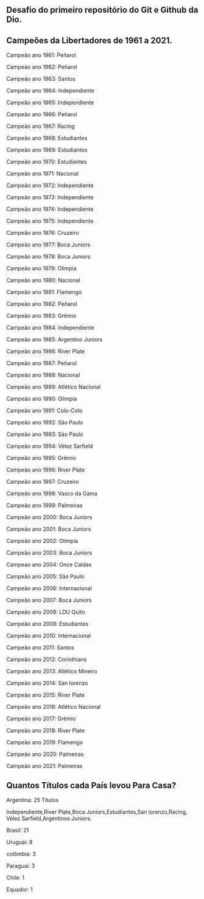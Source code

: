 ## Desafio do primeiro repositório do Git e Github da Dio.




## Campeões da Libertadores de 1961 a 2021.


Campeão ano 1961: Peñarol

Campeão ano 1962: Peñarol

Campeão ano 1963: Santos

Campeão ano 1964: Independiente

Campeão ano 1965: Independiente

Campeão ano 1966: Peñarol

Campeão ano 1967: Racing

Campeão ano 1968: Estudiantes

Campeão ano 1969: Estudiantes

Campeão ano 1970: Estudiantes

Campeão ano 1971: Nacional

Campeão ano 1972: Independiente

Campeão ano 1973: Independiente

Campeão ano 1974: Independiente

Campeão ano 1975: Independiente

Campeão ano 1976: Cruzeiro

Campeão ano 1977: Boca Juniors

Campeão ano 1978: Boca Juniors

Campeão ano 1979: Olimpia

Campeão ano 1980: Nacional

Campeão ano 1981: Flamengo

Campeão ano 1982: Peñarol

Campeão ano 1983: Grêmio

Campeão ano 1984: Independiente

Campeão ano 1985: Argentino Juniors

Campeão ano 1986: River Plate

Campeão ano 1987: Peñarol

Campeão ano 1988: Nacional

Campeão ano 1989: Atlético Nacional

Campeão ano 1990: Olimpia

Campeão ano 1991: Colo-Colo

Campeão ano 1992: São Paulo

Campeão ano 1993: São Paulo

Campeão ano 1994: Vélez Sarfield

Campeão ano 1995: Grêmio

Campeão ano 1996: River Plate

Campeão ano 1997: Cruzeiro

Campeão ano 1998: Vasco da Gama

Campeão ano 1999: Palmeiras

Campeão ano 2000: Boca Juniors

Campeão ano 2001: Boca Juniors

Campeão ano 2002: Olimpia

Campeão ano 2003: Boca Juniors

Campeao ano 2004: Once Caldas

Campeão ano 2005: São Paulo

Campeão ano 2006: Internacional

Campeão ano 2007: Boca Juniors

Campeão ano 2008: LDU Quito

Campeão ano 2009: Estudiantes

Campeão ano 2010: Internacional

Campeão ano 2011: Santos

Campeão ano 2012: Corinthians

Campeão ano 2013: Atlético Mineiro

Campeão ano 2014: San lorenzo

Campeão ano 2015: River Plate

Campeão ano 2016: Atlético Nacional

Campeão ano 2017: Grêmio

Campeão ano 2018: River Plate

Campeão ano 2019: Flamengo

Campeão ano 2020: Palmeiras

Campeão ano 2021: Palmeiras



 ## Quantos Títulos cada País levou Para Casa?
 
Argentina: 25 Títulos

Independiente,River Plate,Boca Juniors,Estudiantes,San lorenzo,Racing,
Vélez Sarfield,Argentinos Juniors.

Brasil: 21

Uruguai: 8

colômbia: 3

Paraguai: 3

Chile: 1

Equador: 1
